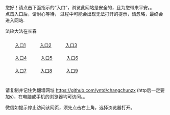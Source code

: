 您好！请点击下面指示的“入口”，浏览此网站是安全的，且为您带来平安。。 <br/>
点击入口后，请耐心等待， 过程中可能会出现无法打开的提示，请忽略，最终会进入网站. </br>

法轮大法在长春<br/>
<div style="padding:10px"><a style="margin:20px" target="_blank" href="https://d1tzswsv7p31e8.cloudfront.net/2Qpsp?kbdamz" id="ccLink1" rel="nofollow">入口1</a> <a target="_blank" style="margin:20px" href="https://d3e8cn0u7lferw.cloudfront.net/2Qpsp?cbfcwqr" id="ccLink2" rel="nofollow">入口2</a> <a style="margin:20px" target="_blank" href="https://d33cos9j9ipe8d.cloudfront.net/2Qpsp?ikdgdt" id="ccLink3" rel="nofollow">入口3</a></div>

<div style="padding:10px" ><a style="margin:20px" target="_blank" href="https://d1tzswsv7p31e8.cloudfront.net/2Qpsp?kbdamz" id="ccLink4" rel="nofollow">入口4</a> <a style="margin:20px" href="https://d3e8cn0u7lferw.cloudfront.net/2Qpsp?cbfcwqr" target="_blank" id="ccLink5" rel="nofollow">入口5</a> <a style="margin:20px" href="https://d33cos9j9ipe8d.cloudfront.net/2Qpsp?ikdgdt" target="_blank" id="ccLink6" rel="nofollow">入口6</a></div>

<div style="padding:10px"><a style="margin:20px" target="_blank" href="https://d1tzswsv7p31e8.cloudfront.net/2Qpsp?kbdamz" id="ccLink7" rel="nofollow">入口7</a> <a style="margin:20px" href="https://d3e8cn0u7lferw.cloudfront.net/2Qpsp?cbfcwqr" target="_blank" id="ccLink8" rel="nofollow">入口8</a> <a style="margin:20px" target="_blank" href="https://d33cos9j9ipe8d.cloudfront.net/2Qpsp?ikdgdt" id="ccLink9" rel="nofollow">入口9</a></div>

<br/>



请复制并记住免翻墙网址 https://github.com/yntd/changchunzx (http后一定要加s)，在电脑或手机的浏览器均可访问。。<br/>

微信如提示停止访问该网页，须先点击右上角，选择浏览器打开。
